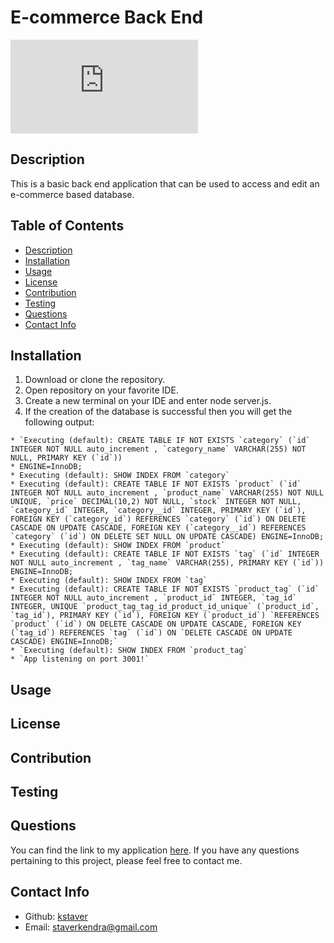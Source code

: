 # E-commerce Back End

  ![License](https://www.apache.org/licenses/LICENSE-2.0.txt)

  ## Description
  This is a basic back end application that can be used to access and edit an e-commerce based database.

  ## Table of Contents
  - [Description](#description)
  - [Installation](#installation)
  - [Usage](#usage)
  - [License](#license)
  - [Contribution](#contribution)
  - [Testing](#test)
  - [Questions](#questions)
  - [Contact Info](#contact-info)

  ## Installation
  1. Download or clone the repository.
  2. Open repository on your favorite IDE.
  3. Create a new terminal on your IDE and enter node server.js.
  4. If the creation of the database is successful then you will get the following output:

    * `Executing (default): CREATE TABLE IF NOT EXISTS `category` (`id` INTEGER NOT NULL auto_increment , `category_name` VARCHAR(255) NOT NULL, PRIMARY KEY (`id`)) 
    * ENGINE=InnoDB;
    * Executing (default): SHOW INDEX FROM `category`
    * Executing (default): CREATE TABLE IF NOT EXISTS `product` (`id` INTEGER NOT NULL auto_increment , `product_name` VARCHAR(255) NOT NULL UNIQUE, `price` DECIMAL(10,2) NOT NULL, `stock` INTEGER NOT NULL, `category_id` INTEGER, `category__id` INTEGER, PRIMARY KEY (`id`), FOREIGN KEY (`category_id`) REFERENCES `category` (`id`) ON DELETE CASCADE ON UPDATE CASCADE, FOREIGN KEY (`category__id`) REFERENCES `category` (`id`) ON DELETE SET NULL ON UPDATE CASCADE) ENGINE=InnoDB;  
    * Executing (default): SHOW INDEX FROM `product`
    * Executing (default): CREATE TABLE IF NOT EXISTS `tag` (`id` INTEGER NOT NULL auto_increment , `tag_name` VARCHAR(255), PRIMARY KEY (`id`)) ENGINE=InnoDB;     
    * Executing (default): SHOW INDEX FROM `tag`
    * Executing (default): CREATE TABLE IF NOT EXISTS `product_tag` (`id` INTEGER NOT NULL auto_increment , `product_id` INTEGER, `tag_id` INTEGER, UNIQUE `product_tag_tag_id_product_id_unique` (`product_id`, `tag_id`), PRIMARY KEY (`id`), FOREIGN KEY (`product_id`) `REFERENCES `product` (`id`) ON DELETE CASCADE ON UPDATE CASCADE, FOREIGN KEY (`tag_id`) REFERENCES `tag` (`id`) ON `DELETE CASCADE ON UPDATE CASCADE) ENGINE=InnoDB;`
    * `Executing (default): SHOW INDEX FROM `product_tag`
    * `App listening on port 3001!`

  ## Usage


  ## License


  ## Contribution


  ## Testing


  ## Questions
  You can find the link to my application [here](https://github.com/kstaver/e-commerce-back-end). If you have any questions pertaining to this project, please feel free to contact me.

  ## Contact Info
  - Github: [kstaver](https://github.com/kstaver)
  - Email: staverkendra@gmail.com